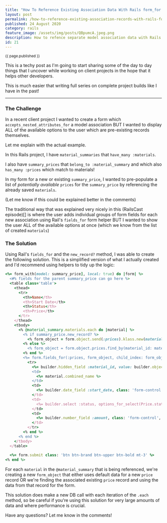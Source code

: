 ```yaml
---
title: "How To Reference Existing Association Data With Rails form_for "
layout: post
permalink: /how-to-reference-existing-association-records-with-rails-form-for/
published: 24 August 2020
category: rails
feature_image: /assets/img/posts/QBpumcA.jpeg.png
description: How to refence separate model association data with Rails form_for form method
id: 21
---
```


<sub class='blog-date'>{{ page.published }}</sub>

This is a techy post as I'm going to start sharing some of the day to day things that I uncover while working on client projects in the hope that it helps other developers.

This is much easier that writing full series on complete project builds like I have in the past!

---

### The Challenge

In a recent client project I wanted to create a form which `accepts_nested_attributes_for` a model association BUT I wanted to display ALL of the available options to the user which are pre-existing records themselves.

Let me explain with the actual example.

In this Rails project, I have `material_summaries` that `have_many :materials`.

I also have `summary_prices` that `belong_to :material_summary` and which also `has_many :prices` which match to materials!

In my form for a new or existing `summary_price`, I wanted to pre-populate a list of *potentially available* `prices` for the `summary_price` by referencing the already saved `materials`.

(Let me know if this could be explained better in the comments)

The traditional way that was explained very nicely in this (RailsCast episode)[] is where the user adds individual groups of form fields for each new association using Rail's `fields_for` form helper BUT I wanted to show the user ALL of the available options at once (which we know from the list of created `materials`)

### The Solution

Using Rail's `fields_for` and the `new_record?` method, I was able to create the following solution. This is a simplified version of what I actually created and I'd recommend using helpers to tidy up the logic:

```ruby
<%= form_with(model: summary_price], local: true) do |form| %>
  <#% fields for the parent summary_price can go here %>
  <table class='table'>
    <thead>
      <tr>
        <th>Name</th>
        <th>Start Date</th>
        <th>Status</th>
        <th>Price</th>
      </tr>
    </thead>
    <tbody>
      <% @material_summary.materials.each do |material| %>
        <% if summary_price.new_record? %>
          <% form_object = form.object.send(:prices).klass.new(material_id: material.id, start_date: Date.today.at_beginning_of_month.next_month) %>
        <% else %>
          <% form_object = form.object.prices.find_by(material_id: material.id).present? ? form.object.prices.find_by(material_id: material.id) : form.object.send(:prices).klass.new(material_id: material.id, start_date: Date.today.at_beginning_of_month.next_month) %>
        <% end %>
        <%= form.fields_for(:prices, form_object, child_index: form_object.id.present? ? form_object.id : form_object.object_id) do |builder| %>
          <tr>
            <%= builder.hidden_field :material_id, value: builder.object.material_id %>
            <td>
              <%= material.combined_name %>
            </td>
            <td>
              <%= builder.date_field :start_date, class: 'form-control' %>
            </td>
            <td>
              <%= builder.select :status, options_for_select(Price.statuses.map { |k, _v| [k.humanize.capitalize, k] }), {}, class: 'form-control' %>
            </td>
            <td>
              <%= builder.number_field :amount, class: 'form-control', min: 0, step: 0.01, required: true %>
            </td>
          </tr>
        <% end %>
      <% end %>
    </tbody>
  </table>
  
  <%= form.submit class: 'btn btn-brand btn-upper btn-bold mt-3' %>
<% end %>
```

For each `material` in the `@material_summary` that is being referenced, we're creating a new `form_object` that either uses default data for a new `price` record OR we're finding the associated existing `price` record and using the data from that record for the form.

This solution does make a new DB call with each iteration of the `.each` method, so be careful if you're using this solution for very large amounts of data and where performance is crucial.

Have any questions? Let me know in the comments!